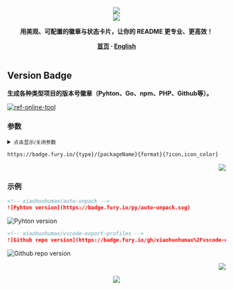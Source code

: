 <a name="readme-top"></a>

<div align="center">
  <div>
    <img src="https://capsule-render.vercel.app/api?type=waving&color=4D908E&height=160&section=header">
  </div>
  <a href="https://github.com/xiaohuohumax/readme-widget-hub">
    <img src="https://readme-typing-svg.demolab.com?font=Fira+Code&size=32&pause=1000&width=416&height=68&lines=%F0%9F%8E%96%EF%B8%8FReadme+Widget+Hub%F0%9F%8E%96%EF%B8%8F"/>
  </a>
  <p><b>用美观、可配置的徽章与状态卡片，让你的 README 更专业、更高效！</b></p>
  <div>
    <b>
       <a href="/README.md">首页</a>
      · <a href="README_en-US.md">English</a>
    </b>
  </div>
  <br/>
</div>

## Version Badge

**生成各种类型项目的版本号徽章（Pyhton、Go、npm、PHP、Github等）。**

[![ref-online-tool]](https://badge.fury.io/)

### 参数

<details >
<summary><small>点击显示/关闭参数</small></summary><p></p>

| 名称 | 类型 | 必填 | 默认值 | 参数描述 | 更多描述 |
| -------------------- | -------------------- | ------------------------ | ----------------------- | --------------------------- | ------------------------------- |
| ![ref-params] | | | | | |
| `type` | `string` | `true` |  | 徽章类型 | 可选值：`js`（npm）`rb`（Ruby）`py`（Python）`go`（Go）`bo`（Bower）`gh`（Github）`nu`（NuGet）`ph`（PHP）`co`（CocoaPods）`pl`（Perl）`pg`（PGXN）。 |
| `packageName` | `string` | `true` |  | 包名 | 特殊字符需要转义，例如：`/` 转义为 `%2F`。 |
| `format` | `string` | `true` |  | 格式 | 可选值：`.svg` `.png` `@2x.png`。 |
| ![ref-querys] | | | | | |
| `icon` | `string` |  |  | 图标 | 固定前缀：`si%3A` 例如：`icon=si%3Agithub`。 |
| `icon_color` | `string` |  |  | 图标颜色 | 格式：`HEX` 例如：`#FF0000`。 |

</details>

```txt
https://badge.fury.io/{type}/{packageName}{format}{?icon,icon_color}
```

<p align="right"><a href="#readme-top"><img src="https://img.shields.io/badge/回到顶部-555555?style=for-the-badge"></a></p>

### 示例

```markdown
<!-- xiaohuohumax/auto-unpack -->
![Pyhton version](https://badge.fury.io/py/auto-unpack.svg)
```

<div>
  <img src="https://badge.fury.io/py/auto-unpack.svg" alt="Pyhton version" />
</div>

```markdown
<!-- xiaohuohumax/vscode-export-profiles -->
![Github repo version](https://badge.fury.io/gh/xiaohuohumax%2Fvscode-export-profiles.svg)
```

<div>
  <img src="https://badge.fury.io/gh/xiaohuohumax%2Fvscode-export-profiles.svg" alt="Github repo version" />
</div>

<p align="right"><a href="#readme-top"><img src="https://img.shields.io/badge/回到顶部-555555?style=for-the-badge"></a></p>

<div align="center">
  <img src="https://capsule-render.vercel.app/api?type=waving&color=4D908E&height=100&section=footer">
</div>

[ref-params]: https://img.shields.io/badge/路径参数-526E86

[ref-querys]: https://img.shields.io/badge/查询参数-526E86

[ref-action-outputs]: https://img.shields.io/badge/动作输出-526E86

[ref-online-tool]: https://img.shields.io/badge/在线工具-F94144?style=for-the-badge&logo=data:image/svg+xml;base64,PHN2ZyB4bWxucz0iaHR0cDovL3d3dy53My5vcmcvMjAwMC9zdmciIGNsYXNzPSJpb25pY29uIiB2aWV3Qm94PSIwIDAgNTEyIDUxMiI+PHBhdGggZD0iTTIwOCAzNTJoLTY0YTk2IDk2IDAgMDEwLTE5Mmg2NE0zMDQgMTYwaDY0YTk2IDk2IDAgMDEwIDE5MmgtNjRNMTYzLjI5IDI1NmgxODcuNDIiIGZpbGw9Im5vbmUiIHN0cm9rZT0iI2ZmZiIgc3Ryb2tlLWxpbmVjYXA9InJvdW5kIiBzdHJva2UtbGluZWpvaW49InJvdW5kIiBzdHJva2Utd2lkdGg9IjM2Ii8+PC9zdmc+
